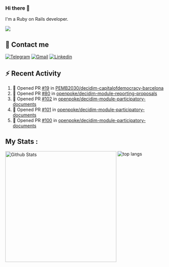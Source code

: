 ### Hi there 👋

I'm a Ruby on Rails developer.

<img src="https://komarev.com/ghpvc/?username=antopalidi&color=blueviolet">

## 📩 Contact me 
[![Telegram](https://img.shields.io/badge/Telegram-2CA5E0?style=for-the-badge&logo=telegram&logoColor=white)](https://t.me/anna_top)
[![Gmail](https://img.shields.io/badge/email-D14836?style=for-the-badge&logo=gmail&logoColor=white)](mailto:topalidisanna@gmail.com)
[![Linkedin](https://img.shields.io/badge/LinkedIn-0077B5?style=for-the-badge&logo=linkedin&logoColor=white)](https://www.linkedin.com/in/topalidi/)
<!-- [![Codewars](https://img.shields.io/badge/Codewars-B1361E?style=for-the-badge&logo=Codewars&logoColor=white)](https://www.codewars.com/users/antopalidi) -->

## :zap: Recent Activity

<!--START_SECTION:activity-->
1. 💪 Opened PR [#19](https://github.com/PEMB2030/decidim-capitalofdemocracy-barcelona/pull/19) in [PEMB2030/decidim-capitalofdemocracy-barcelona](https://github.com/PEMB2030/decidim-capitalofdemocracy-barcelona)
2. 💪 Opened PR [#80](https://github.com/openpoke/decidim-module-reporting-proposals/pull/80) in [openpoke/decidim-module-reporting-proposals](https://github.com/openpoke/decidim-module-reporting-proposals)
3. 💪 Opened PR [#102](https://github.com/openpoke/decidim-module-participatory-documents/pull/102) in [openpoke/decidim-module-participatory-documents](https://github.com/openpoke/decidim-module-participatory-documents)
4. 💪 Opened PR [#101](https://github.com/openpoke/decidim-module-participatory-documents/pull/101) in [openpoke/decidim-module-participatory-documents](https://github.com/openpoke/decidim-module-participatory-documents)
5. 💪 Opened PR [#100](https://github.com/openpoke/decidim-module-participatory-documents/pull/100) in [openpoke/decidim-module-participatory-documents](https://github.com/openpoke/decidim-module-participatory-documents)
<!--END_SECTION:activity-->

## My Stats :
<!--
<img alt="activity" src="https://streak-stats.demolab.com?user=antopalidi" />
-->
<div>
<img align="top" width="350px" alt="Github Stats" src="https://github-readme-stats-1-brown.vercel.app/api?username=antopalidi&count_private=true&show_icons=true&hide_border=true" />
<img align="top" alt="top langs" src="https://github-readme-stats-1-brown.vercel.app/api/top-langs/?username=antopalidi&layout=compact" />
 </div>
<!--
#### [My CV](https://antopalidi.github.io/my_cv/)
-->

<!--
**antopalidi/antopalidi** is a ✨ _special_ ✨ repository because its `README.md` (this file) appears on your GitHub profile.
-->
